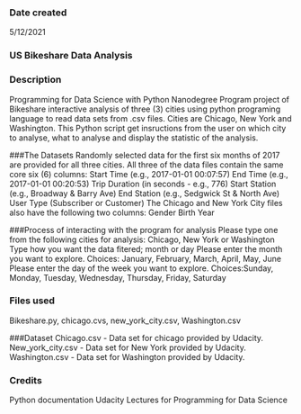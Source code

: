 ### Date created
5/12/2021

### US Bikeshare Data Analysis

### Description
Programming for Data Science with Python Nanodegree Program project of Bikeshare interactive analysis of three (3) cities using python programing language to read data sets from .csv files. Cities are Chicago, New York and Washington. 
This Python script get insructions from the user on which city to analyse, what to analyse and display the statistic of the analysis.

###The Datasets
Randomly selected data for the first six months of 2017 are provided for all three cities. All three of the data files contain the same core six (6) columns:
    Start Time (e.g., 2017-01-01 00:07:57)
    End Time (e.g., 2017-01-01 00:20:53)
    Trip Duration (in seconds - e.g., 776)
    Start Station (e.g., Broadway & Barry Ave)
    End Station (e.g., Sedgwick St & North Ave)
    User Type (Subscriber or Customer)
The Chicago and New York City files also have the following two columns:
    Gender
    Birth Year

###Process of interacting with the program for analysis
Please type one from the following cities for analysis: Chicago, New York or Washington
Type how you want the data fitered; month or day
Please enter the month you want to explore. Choices: January, February, March, April, May, June
Please enter the day of the week you want to explore. Choices:Sunday, Monday, Tuesday, Wednesday, Thursday, Friday, Saturday

### Files used
Bikeshare.py, chicago.cvs, new_york_city.csv, Washington.csv 

###Dataset
Chicago.csv - Data set for chicago provided by Udacity.
New_york_city.csv - Data set for New York provided by Udacity.
Washington.csv - Data set for  Washington provided by Udacity. 

### Credits
Python documentation
Udacity Lectures for Programming for Data Science

